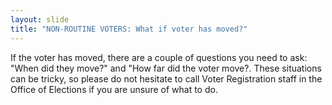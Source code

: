 ```yaml
---
layout: slide
title: "NON-ROUTINE VOTERS: What if voter has moved?"
---
```


If the voter has moved, there are a couple of questions you need to ask: &quot;When did they move?&quot; and &quot;How far did the voter move?. These situations can be tricky, so please do not hesitate to call Voter Registration staff in the Office of Elections if you are unsure of what to do.
